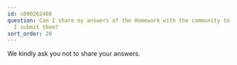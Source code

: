 ```yaml
---
id: c090262408
question: Can I share my answers of the Homework with the community to compare before
  I submit them?
sort_order: 20
---
```


We kindly ask you not to share your answers.